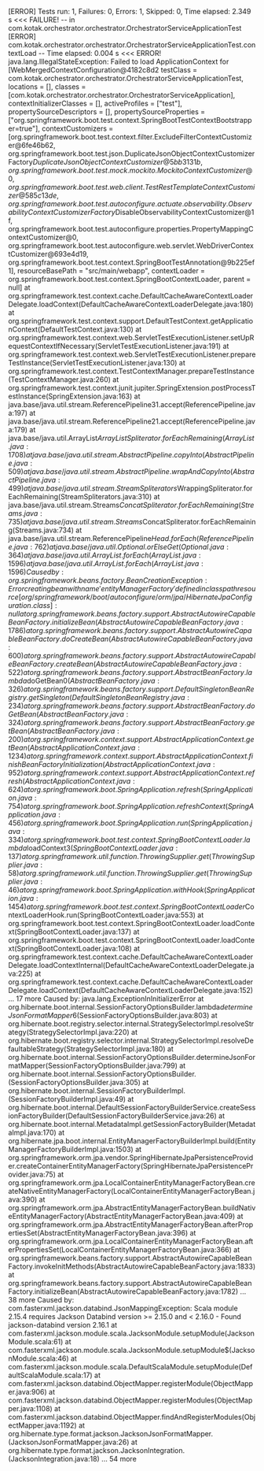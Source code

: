 [ERROR] Tests run: 1, Failures: 0, Errors: 1, Skipped: 0, Time elapsed: 2.349 s <<< FAILURE! -- in com.kotak.orchestrator.orchestrator.OrchestratorServiceApplicationTest
[ERROR] com.kotak.orchestrator.orchestrator.OrchestratorServiceApplicationTest.contextLoad -- Time elapsed: 0.004 s <<< ERROR!
java.lang.IllegalStateException: Failed to load ApplicationContext for [WebMergedContextConfiguration@4182c8d2 testClass = com.kotak.orchestrator.orchestrator.OrchestratorServiceApplicationTest, locations = [], classes = [com.kotak.orchestrator.orchestrator.OrchestratorServiceApplication], contextInitializerClasses = [], activeProfiles = ["test"], propertySourceDescriptors = [], propertySourceProperties = ["org.springframework.boot.test.context.SpringBootTestContextBootstrapper=true"], contextCustomizers = [org.springframework.boot.test.context.filter.ExcludeFilterContextCustomizer@6fe46b62, org.springframework.boot.test.json.DuplicateJsonObjectContextCustomizerFactory$DuplicateJsonObjectContextCustomizer@5bb3131b, org.springframework.boot.test.mock.mockito.MockitoContextCustomizer@0, org.springframework.boot.test.web.client.TestRestTemplateContextCustomizer@585c13de, org.springframework.boot.test.autoconfigure.actuate.observability.ObservabilityContextCustomizerFactory$DisableObservabilityContextCustomizer@1f, org.springframework.boot.test.autoconfigure.properties.PropertyMappingContextCustomizer@0, org.springframework.boot.test.autoconfigure.web.servlet.WebDriverContextCustomizer@693e4d19, org.springframework.boot.test.context.SpringBootTestAnnotation@9b225ef1], resourceBasePath = "src/main/webapp", contextLoader = org.springframework.boot.test.context.SpringBootContextLoader, parent = null]
	at org.springframework.test.context.cache.DefaultCacheAwareContextLoaderDelegate.loadContext(DefaultCacheAwareContextLoaderDelegate.java:180)
	at org.springframework.test.context.support.DefaultTestContext.getApplicationContext(DefaultTestContext.java:130)
	at org.springframework.test.context.web.ServletTestExecutionListener.setUpRequestContextIfNecessary(ServletTestExecutionListener.java:191)
	at org.springframework.test.context.web.ServletTestExecutionListener.prepareTestInstance(ServletTestExecutionListener.java:130)
	at org.springframework.test.context.TestContextManager.prepareTestInstance(TestContextManager.java:260)
	at org.springframework.test.context.junit.jupiter.SpringExtension.postProcessTestInstance(SpringExtension.java:163)
	at java.base/java.util.stream.ReferencePipeline$3$1.accept(ReferencePipeline.java:197)
	at java.base/java.util.stream.ReferencePipeline$2$1.accept(ReferencePipeline.java:179)
	at java.base/java.util.ArrayList$ArrayListSpliterator.forEachRemaining(ArrayList.java:1708)
	at java.base/java.util.stream.AbstractPipeline.copyInto(AbstractPipeline.java:509)
	at java.base/java.util.stream.AbstractPipeline.wrapAndCopyInto(AbstractPipeline.java:499)
	at java.base/java.util.stream.StreamSpliterators$WrappingSpliterator.forEachRemaining(StreamSpliterators.java:310)
	at java.base/java.util.stream.Streams$ConcatSpliterator.forEachRemaining(Streams.java:735)
	at java.base/java.util.stream.Streams$ConcatSpliterator.forEachRemaining(Streams.java:734)
	at java.base/java.util.stream.ReferencePipeline$Head.forEach(ReferencePipeline.java:762)
	at java.base/java.util.Optional.orElseGet(Optional.java:364)
	at java.base/java.util.ArrayList.forEach(ArrayList.java:1596)
	at java.base/java.util.ArrayList.forEach(ArrayList.java:1596)
Caused by: org.springframework.beans.factory.BeanCreationException: Error creating bean with name 'entityManagerFactory' defined in class path resource [org/springframework/boot/autoconfigure/orm/jpa/HibernateJpaConfiguration.class]: null
	at org.springframework.beans.factory.support.AbstractAutowireCapableBeanFactory.initializeBean(AbstractAutowireCapableBeanFactory.java:1786)
	at org.springframework.beans.factory.support.AbstractAutowireCapableBeanFactory.doCreateBean(AbstractAutowireCapableBeanFactory.java:600)
	at org.springframework.beans.factory.support.AbstractAutowireCapableBeanFactory.createBean(AbstractAutowireCapableBeanFactory.java:522)
	at org.springframework.beans.factory.support.AbstractBeanFactory.lambda$doGetBean$0(AbstractBeanFactory.java:326)
	at org.springframework.beans.factory.support.DefaultSingletonBeanRegistry.getSingleton(DefaultSingletonBeanRegistry.java:234)
	at org.springframework.beans.factory.support.AbstractBeanFactory.doGetBean(AbstractBeanFactory.java:324)
	at org.springframework.beans.factory.support.AbstractBeanFactory.getBean(AbstractBeanFactory.java:200)
	at org.springframework.context.support.AbstractApplicationContext.getBean(AbstractApplicationContext.java:1234)
	at org.springframework.context.support.AbstractApplicationContext.finishBeanFactoryInitialization(AbstractApplicationContext.java:952)
	at org.springframework.context.support.AbstractApplicationContext.refresh(AbstractApplicationContext.java:624)
	at org.springframework.boot.SpringApplication.refresh(SpringApplication.java:754)
	at org.springframework.boot.SpringApplication.refreshContext(SpringApplication.java:456)
	at org.springframework.boot.SpringApplication.run(SpringApplication.java:334)
	at org.springframework.boot.test.context.SpringBootContextLoader.lambda$loadContext$3(SpringBootContextLoader.java:137)
	at org.springframework.util.function.ThrowingSupplier.get(ThrowingSupplier.java:58)
	at org.springframework.util.function.ThrowingSupplier.get(ThrowingSupplier.java:46)
	at org.springframework.boot.SpringApplication.withHook(SpringApplication.java:1454)
	at org.springframework.boot.test.context.SpringBootContextLoader$ContextLoaderHook.run(SpringBootContextLoader.java:553)
	at org.springframework.boot.test.context.SpringBootContextLoader.loadContext(SpringBootContextLoader.java:137)
	at org.springframework.boot.test.context.SpringBootContextLoader.loadContext(SpringBootContextLoader.java:108)
	at org.springframework.test.context.cache.DefaultCacheAwareContextLoaderDelegate.loadContextInternal(DefaultCacheAwareContextLoaderDelegate.java:225)
	at org.springframework.test.context.cache.DefaultCacheAwareContextLoaderDelegate.loadContext(DefaultCacheAwareContextLoaderDelegate.java:152)
	... 17 more
Caused by: java.lang.ExceptionInInitializerError
	at org.hibernate.boot.internal.SessionFactoryOptionsBuilder.lambda$determineJsonFormatMapper$6(SessionFactoryOptionsBuilder.java:803)
	at org.hibernate.boot.registry.selector.internal.StrategySelectorImpl.resolveStrategy(StrategySelectorImpl.java:220)
	at org.hibernate.boot.registry.selector.internal.StrategySelectorImpl.resolveDefaultableStrategy(StrategySelectorImpl.java:180)
	at org.hibernate.boot.internal.SessionFactoryOptionsBuilder.determineJsonFormatMapper(SessionFactoryOptionsBuilder.java:799)
	at org.hibernate.boot.internal.SessionFactoryOptionsBuilder.<init>(SessionFactoryOptionsBuilder.java:305)
	at org.hibernate.boot.internal.SessionFactoryBuilderImpl.<init>(SessionFactoryBuilderImpl.java:49)
	at org.hibernate.boot.internal.DefaultSessionFactoryBuilderService.createSessionFactoryBuilder(DefaultSessionFactoryBuilderService.java:26)
	at org.hibernate.boot.internal.MetadataImpl.getSessionFactoryBuilder(MetadataImpl.java:170)
	at org.hibernate.jpa.boot.internal.EntityManagerFactoryBuilderImpl.build(EntityManagerFactoryBuilderImpl.java:1503)
	at org.springframework.orm.jpa.vendor.SpringHibernateJpaPersistenceProvider.createContainerEntityManagerFactory(SpringHibernateJpaPersistenceProvider.java:75)
	at org.springframework.orm.jpa.LocalContainerEntityManagerFactoryBean.createNativeEntityManagerFactory(LocalContainerEntityManagerFactoryBean.java:390)
	at org.springframework.orm.jpa.AbstractEntityManagerFactoryBean.buildNativeEntityManagerFactory(AbstractEntityManagerFactoryBean.java:409)
	at org.springframework.orm.jpa.AbstractEntityManagerFactoryBean.afterPropertiesSet(AbstractEntityManagerFactoryBean.java:396)
	at org.springframework.orm.jpa.LocalContainerEntityManagerFactoryBean.afterPropertiesSet(LocalContainerEntityManagerFactoryBean.java:366)
	at org.springframework.beans.factory.support.AbstractAutowireCapableBeanFactory.invokeInitMethods(AbstractAutowireCapableBeanFactory.java:1833)
	at org.springframework.beans.factory.support.AbstractAutowireCapableBeanFactory.initializeBean(AbstractAutowireCapableBeanFactory.java:1782)
	... 38 more
Caused by: com.fasterxml.jackson.databind.JsonMappingException: Scala module 2.15.4 requires Jackson Databind version >= 2.15.0 and < 2.16.0 - Found jackson-databind version 2.16.1
	at com.fasterxml.jackson.module.scala.JacksonModule.setupModule(JacksonModule.scala:61)
	at com.fasterxml.jackson.module.scala.JacksonModule.setupModule$(JacksonModule.scala:46)
	at com.fasterxml.jackson.module.scala.DefaultScalaModule.setupModule(DefaultScalaModule.scala:17)
	at com.fasterxml.jackson.databind.ObjectMapper.registerModule(ObjectMapper.java:906)
	at com.fasterxml.jackson.databind.ObjectMapper.registerModules(ObjectMapper.java:1108)
	at com.fasterxml.jackson.databind.ObjectMapper.findAndRegisterModules(ObjectMapper.java:1192)
	at org.hibernate.type.format.jackson.JacksonJsonFormatMapper.<init>(JacksonJsonFormatMapper.java:26)
	at org.hibernate.type.format.jackson.JacksonIntegration.<clinit>(JacksonIntegration.java:18)
	... 54 more
